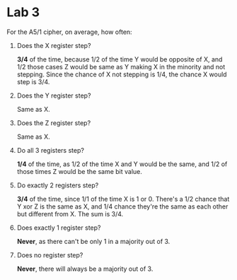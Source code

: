 Lab 3
==============================

For the A5/1 cipher, on average, how often:

1. Does the X register step?

    **3/4** of the time, because 1/2 of the time Y would be opposite of X, and 1/2 those cases Z would be same as Y making X in the minority and not stepping. Since the chance of X not stepping is 1/4, the chance X would step is 3/4.

2. Does the Y register step?

    Same as X.

3. Does the Z register step?

    Same as X.

4. Do all 3 registers step?

    **1/4** of the time, as 1/2 of the time X and Y would be the same, and 1/2 of those times Z would be the same bit value.

5. Do exactly 2 registers step?

    **3/4** of the time, since 1/1 of the time X is 1 or 0. There's a 1/2 chance that Y xor Z is the same as X, and 1/4 chance they're the same as each other but different from X. The sum is 3/4.

6. Does exactly 1 register step?

    **Never**, as there can't be only 1 in a majority out of 3.

7. Does no register step?

    **Never**, there will always be a majority out of 3.

